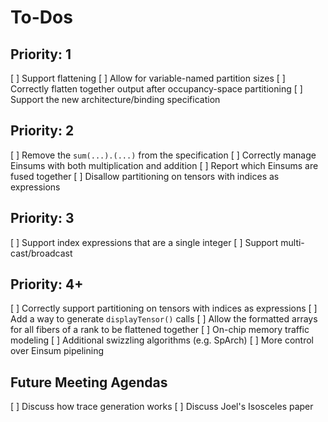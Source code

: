 # To-Dos

## Priority: 1

[ ] Support flattening
[ ] Allow for variable-named partition sizes
[ ] Correctly flatten together output after occupancy-space partitioning
[ ] Support the new architecture/binding specification

## Priority: 2

[ ] Remove the `sum(...).(...)` from the specification
[ ] Correctly manage Einsums with both multiplication and addition
[ ] Report which Einsums are fused together
[ ] Disallow partitioning on tensors with indices as expressions

## Priority: 3

[ ] Support index expressions that are a single integer
[ ] Support multi-cast/broadcast

## Priority: 4+

[ ] Correctly support partitioning on tensors with indices as expressions
[ ] Add a way to generate `displayTensor()` calls
[ ] Allow the formatted arrays for all fibers of a rank to be flattened together
[ ] On-chip memory traffic modeling
[ ] Additional swizzling algorithms (e.g. SpArch)
[ ] More control over Einsum pipelining

## Future Meeting Agendas

[ ] Discuss how trace generation works
[ ] Discuss Joel's Isosceles paper
